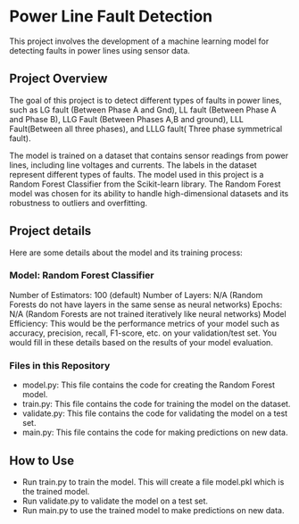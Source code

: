 # Power Line Fault Detection
This project involves the development of a machine learning model for detecting faults in power lines using sensor data.

## Project Overview
The goal of this project is to detect different types of faults in power lines, such as LG fault (Between Phase A and Gnd), LL fault (Between Phase A and Phase B), LLG Fault (Between Phases A,B and ground), LLL Fault(Between all three phases), and LLLG fault( Three phase symmetrical fault).

The model is trained on a dataset that contains sensor readings from power lines, including line voltages and currents. The labels in the dataset represent different types of faults.
The model used in this project is a Random Forest Classifier from the Scikit-learn library. The Random Forest model was chosen for its ability to handle high-dimensional datasets and its robustness to outliers and overfitting.

## Project details
Here are some details about the model and its training process:

### Model: Random Forest Classifier
Number of Estimators: 100 (default)
Number of Layers: N/A (Random Forests do not have layers in the same sense as neural networks)
Epochs: N/A (Random Forests are not trained iteratively like neural networks)
Model Efficiency: This would be the performance metrics of your model such as accuracy, precision, recall, F1-score, etc. on your validation/test set. You would fill in these details based on the results of your model evaluation.
### Files in this Repository
* model.py: This file contains the code for creating the Random Forest model.
* train.py: This file contains the code for training the model on the dataset.
* validate.py: This file contains the code for validating the model on a test set.
* main.py: This file contains the code for making predictions on new data.
## How to Use
* Run train.py to train the model. This will create a file model.pkl which is the trained model.
* Run validate.py to validate the model on a test set.
* Run main.py to use the trained model to make predictions on new data.
